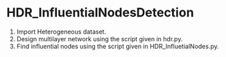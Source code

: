 # HDR_InfluentialNodesDetection
1. Import Heterogeneous dataset.
2. Design multilayer network using the script given in hdr.py.
3. Find influential nodes using the script given in HDR_InfluetialNodes.py.

